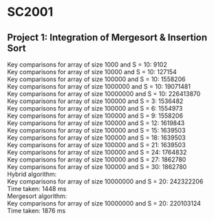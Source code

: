 # SC2001
## Project 1: Integration of Mergesort & Insertion Sort
Key comparisons for array of size 1000 and S = 10: 9102<br />
Key comparisons for array of size 10000 and S = 10: 127154<br />
Key comparisons for array of size 100000 and S = 10: 1558206<br />
Key comparisons for array of size 1000000 and S = 10: 19071481<br />
Key comparisons for array of size 10000000 and S = 10: 226413870<br />
Key comparisons for array of size 100000 and S = 3: 1536482<br />
Key comparisons for array of size 100000 and S = 6: 1554973<br />
Key comparisons for array of size 100000 and S = 9: 1558206<br />
Key comparisons for array of size 100000 and S = 12: 1619843<br />
Key comparisons for array of size 100000 and S = 15: 1639503<br />
Key comparisons for array of size 100000 and S = 18: 1639503<br />
Key comparisons for array of size 100000 and S = 21: 1639503<br />
Key comparisons for array of size 100000 and S = 24: 1764832<br />
Key comparisons for array of size 100000 and S = 27: 1862780<br />
Key comparisons for array of size 100000 and S = 30: 1862780<br />
Hybrid algorithm:<br />
Key comparisons for array of size 10000000 and S = 20: 242322206<br />
Time taken: 1448 ms<br />
Mergesort algorithm:<br />
Key comparisons for array of size 10000000 and S = 20: 220103124<br />
Time taken: 1876 ms
